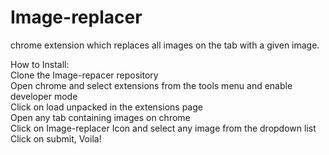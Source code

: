 # Image-replacer
chrome extension which replaces all images on the tab with a given image.   
     
How to Install:    
Clone the Image-repacer repository    
Open chrome and select extensions from the tools menu and enable developer mode      
Click on load unpacked in the extensions page     
Open any tab containing images on chrome       
Click on Image-replacer Icon and select any image from the dropdown list      
Click on submit, Voila!      
